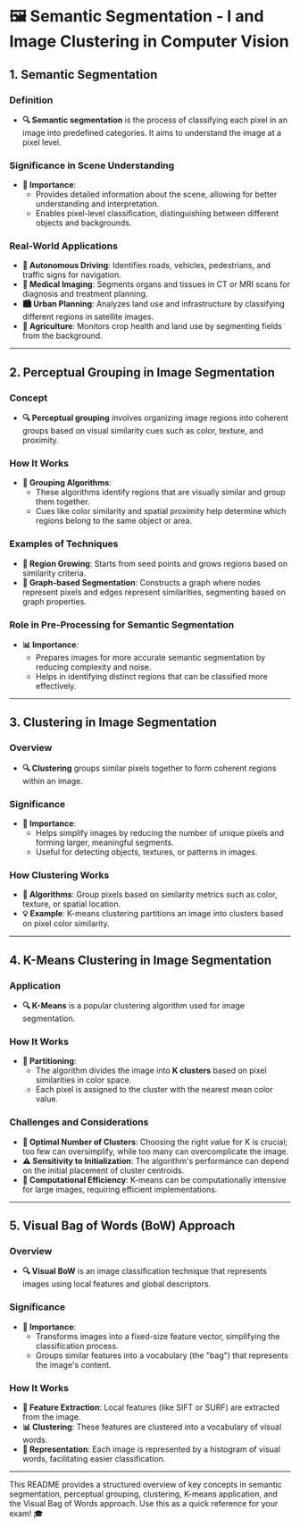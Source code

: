 # 🖼️ Semantic Segmentation - I and Image Clustering in Computer Vision

## 1. Semantic Segmentation

### Definition
- **🔍 Semantic segmentation** is the process of classifying each pixel in an image into predefined categories. It aims to understand the image at a pixel level.

### Significance in Scene Understanding
- **🎯 Importance**:
  - Provides detailed information about the scene, allowing for better understanding and interpretation.
  - Enables pixel-level classification, distinguishing between different objects and backgrounds.

### Real-World Applications
- **🚗 Autonomous Driving**: Identifies roads, vehicles, pedestrians, and traffic signs for navigation.
- **🏥 Medical Imaging**: Segments organs and tissues in CT or MRI scans for diagnosis and treatment planning.
- **🏙️ Urban Planning**: Analyzes land use and infrastructure by classifying different regions in satellite images.
- **🌿 Agriculture**: Monitors crop health and land use by segmenting fields from the background.

---

## 2. Perceptual Grouping in Image Segmentation

### Concept
- **🔍 Perceptual grouping** involves organizing image regions into coherent groups based on visual similarity cues such as color, texture, and proximity.

### How It Works
- **🎯 Grouping Algorithms**: 
  - These algorithms identify regions that are visually similar and group them together.
  - Cues like color similarity and spatial proximity help determine which regions belong to the same object or area.

### Examples of Techniques
- **🔲 Region Growing**: Starts from seed points and grows regions based on similarity criteria.
- **🔶 Graph-based Segmentation**: Constructs a graph where nodes represent pixels and edges represent similarities, segmenting based on graph properties.

### Role in Pre-Processing for Semantic Segmentation
- **📊 Importance**: 
  - Prepares images for more accurate semantic segmentation by reducing complexity and noise.
  - Helps in identifying distinct regions that can be classified more effectively.

---

## 3. Clustering in Image Segmentation

### Overview
- **🔍 Clustering** groups similar pixels together to form coherent regions within an image.

### Significance
- **🎯 Importance**:
  - Helps simplify images by reducing the number of unique pixels and forming larger, meaningful segments.
  - Useful for detecting objects, textures, or patterns in images.

### How Clustering Works
- **👥 Algorithms**: Group pixels based on similarity metrics such as color, texture, or spatial location.
- **💡 Example**: K-means clustering partitions an image into clusters based on pixel color similarity.

---

## 4. K-Means Clustering in Image Segmentation

### Application
- **🔍 K-Means** is a popular clustering algorithm used for image segmentation.

### How It Works
- **🎯 Partitioning**:
  - The algorithm divides the image into **K clusters** based on pixel similarities in color space.
  - Each pixel is assigned to the cluster with the nearest mean color value.

### Challenges and Considerations
- **🔄 Optimal Number of Clusters**: Choosing the right value for K is crucial; too few can oversimplify, while too many can overcomplicate the image.
- **⚠️ Sensitivity to Initialization**: The algorithm's performance can depend on the initial placement of cluster centroids.
- **🔄 Computational Efficiency**: K-means can be computationally intensive for large images, requiring efficient implementations.

---

## 5. Visual Bag of Words (BoW) Approach

### Overview
- **🔍 Visual BoW** is an image classification technique that represents images using local features and global descriptors.

### Significance
- **🎯 Importance**:
  - Transforms images into a fixed-size feature vector, simplifying the classification process.
  - Groups similar features into a vocabulary (the "bag") that represents the image's content.

### How It Works
- **📸 Feature Extraction**: Local features (like SIFT or SURF) are extracted from the image.
- **📊 Clustering**: These features are clustered into a vocabulary of visual words.
- **📏 Representation**: Each image is represented by a histogram of visual words, facilitating easier classification.

---

This README provides a structured overview of key concepts in semantic segmentation, perceptual grouping, clustering, K-means application, and the Visual Bag of Words approach. Use this as a quick reference for your exam! 🎓
